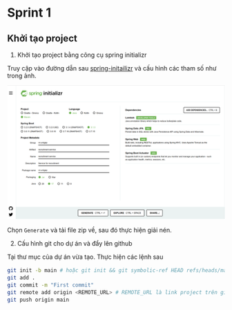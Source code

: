 # Sprint 1

## Khởi tạo project

1. Khởi tạo project bằng công cụ spring initializr

Truy cập vào đường dẫn sau [spring-initailizr](https://start.spring.io/) và cấu hình các tham số như trong ảnh.

![](img/spring-initializr.png)

Chọn `Generate` và tải file zip về, sau đó thực hiện giải nén.

2. Cấu hình git cho dự án và đẩy lên github

Tại thư mục của dự án vừa tạo. Thực hiện các lệnh sau

```sh
git init -b main # hoặc git init && git symbolic-ref HEAD refs/heads/main
git add .
git commit -m "First commit"
git remote add origin <REMOTE_URL> # REMOTE_URL là link project trên github 
git push origin main
```


